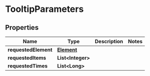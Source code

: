 

# TooltipParameters


## Properties

| Name | Type | Description | Notes |
|------------ | ------------- | ------------- | -------------|
|**requestedElement** | [**Element**](Element.md) |  |  |
|**requestedItems** | **List&lt;Integer&gt;** |  |  |
|**requestedTimes** | **List&lt;Long&gt;** |  |  |



